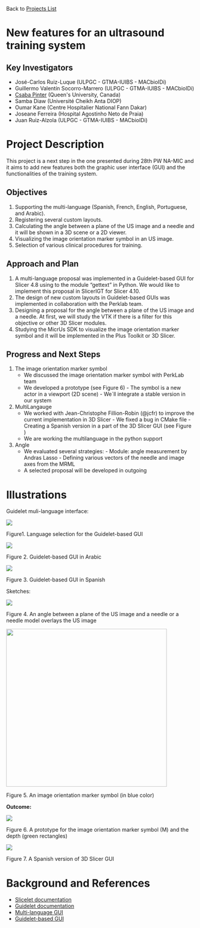 Back to [Projects List](../../README.md#ProjectsList)

# New features for an ultrasound training system

## Key Investigators

- José-Carlos Ruiz-Luque (ULPGC - GTMA-IUIBS - MACbioIDi)
- Guillermo Valentín Socorro-Marrero (ULPGC - GTMA-IUIBS - MACbioIDi)
- [Csaba Pinter](http://perk.cs.queensu.ca/users/pinter) (Queen's University, Canada)
- Samba Diaw (Université Cheikh Anta DIOP)
- Oumar Kane (Centre Hospitalier National Fann Dakar)
- Joseane Ferreira (Hospital Agostinho Neto de Praia)
- Juan Ruiz-Alzola (ULPGC - GTMA-IUIBS - MACbioIDi)

# Project Description

This project is a next step in the one presented during 28th PW NA-MIC and it aims to add new features both the graphic user interface (GUI) and the functionalities of the training system.

## Objectives

1. Supporting the multi-language (Spanish, French, English, Portuguese, and Arabic). 
2. Registering several custom layouts. 
3. Calculating the angle between a plane of the US image and a needle and it will be shown in a 3D scene or a 2D viewer.
4. Visualizing the image orientation marker symbol in an US image.
5. Selection of various clinical procedures for training. 


## Approach and Plan

1. A multi-language proposal was implemented in a Guidelet-based GUI for Slicer 4.8 using to the module “gettext” in Python. We would like to implement this proposal in SlicerIGT for Slicer 4.10.
2. The design of new custom layouts in Guidelet-based GUIs was implemented in collaboration with the Perklab team.
3. Designing a proposal for the angle between a plane of the US image and a needle. At first, we will study the VTK if there is a filter for this objective or other 3D Slicer modules.
4. Studying the MicrUs SDK to visualize the image orientation marker symbol and it will be implemented in the Plus Toolkit or 3D Slicer. 

## Progress and Next Steps
1. The image orientation marker symbol
     - We discussed the image orientation marker symbol with PerkLab team 
     - We developed a prototype (see Figure 6)
           - The symbol is a new actor in a viewport (2D scene)
           - We´ll integrate a stable version in our system
1. MultiLangauge
     - We worked with Jean-Christophe Fillion-Robin (@jcfr) to improve the current implementation in 3D Slicer
           - We fixed a bug in CMake file
           - Creating a Spanish version in a part of the 3D Slicer GUI (see Figure )
     - We are working the multilanguage in the python support 
1. Angle
     - We evaluated several strategies:
           - Module: angle measurement by Andras Lasso
           - Defining various vectors of the needle and image axes from the MRML
     - A selected proposal will be developed in outgoing
     
     
# Illustrations

Guidelet muli-language interface:

<img src="MultilanguageGUI.png"  >

Figure1. Language selection for the Guidelet-based GUI 

<img src="MultilanguageArabic.png"  >

Figure 2. Guidelet-based GUI in Arabic 

<img src="MultilanguageSpanish.png" >

Figure 3. Guidelet-based GUI in Spanish

Sketches:

<img src="SketchAngleandNeedleOverlayUSimage.png" > 

Figure 4.  An angle between a plane of the US image and a needle or a needle model overlays the US image

<img src="ImageOrientationMarkerSymbol.png" width="430" height="422" >

Figure 5. An image orientation marker symbol (in blue color)

**Outcome:**

<img src="ImageOrientationMarkerSymbol_Result.png" > 

Figure 6. A prototype for the image orientation marker symbol (M) and the depth (green rectangles)

 <img src="SpanishVersion3DSlicerGUI.png" >

Figure 7. A Spanish version of 3D Slicer GUI


# Background and References

-	[Slicelet documentation](https://www.slicer.org/wiki/Documentation/Nightly/Developers/Slicelets)
-	[Guidelet documentation](http://www.slicerigt.org/wp/developer-tutorial/)
-	[Multi-language GUI](https://github.com/mt4sd/UltrasoundTrainingSystem/tree/i18n_l10n)
-	[Guidelet-based GUI](https://github.com/mt4sd/UltrasoundTrainingSystem/tree/master)
